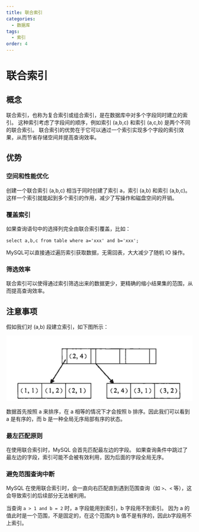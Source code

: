 ```yaml
---
title: 联合索引
categories:
  - 数据库
tags:
  - 索引
order: 4
---
```


# 联合索引

## 概念
联合索引，也称为复合索引或组合索引，是在数据库中对多个字段同时建立的索引。
这种索引考虑了字段间的顺序，例如索引 (a,b,c) 和索引 (a,c,b) 是两个不同的联合索引。
联合索引的优势在于它可以通过一个索引实现多个字段的索引效果，从而节省存储空间并提高查询效率。

## 优势

### 空间和性能优化
创建一个联合索引 (a,b,c) 相当于同时创建了索引 a，索引 (a,b) 和索引 (a,b,c)。
这样一个索引就能起到多个索引的作用，减少了写操作和磁盘空间的开销。

### 覆盖索引
如果查询语句中的选择列完全由联合索引覆盖，比如：
```mysql
select a,b,c from table where a='xxx' and b='xxx';
```
MySQL可以直接通过遍历索引获取数据，无需回表，大大减少了随机 IO 操作。

### 筛选效率
联合索引可以使得通过索引筛选出来的数据更少，更精确的缩小结果集的范围，从而提高查询效率。

## 注意事项
假如我们对 (a,b) 段建立索引，如下图所示：

![](https://github.com/kef25055/Typoraimg/blob/main/blog/learning/%E6%95%B0%E6%8D%AE%E5%BA%93/3.png?raw=true)

数据首先按照 a 来排序，在 a 相等的情况下才会按照 b 排序。因此我们可以看到 a 是有序的，而 b 是一种全局无序局部有序的状态。

### 最左匹配原则
在使用联合索引时，MySQL 会首先匹配最左边的字段。
如果查询条件中跳过了最左边的字段，索引可能不会被有效利用，因为后面的字段全局无序。

### 避免范围查询中断
MySQL 在使用联合索引时，会一直向右匹配直到遇到范围查询（如 `>`、`<` 等），这会导致索引的后续部分无法被利用。

当查询 `a > 1 and b = 2` 时，a 字段能用到索引，b 字段用不到索引。
因为 a 的值此时是一个范围，不是固定的，在这个范围内 b 值不是有序的，因此b字段用不上索引。